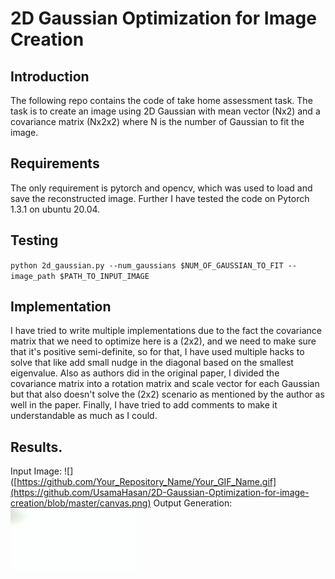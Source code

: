 # 2D Gaussian Optimization for Image Creation

## Introduction
The following repo contains the code of take home assessment task. The task is to create an image using 2D Gaussian with mean vector (Nx2) and a covariance matrix (Nx2x2) where N is the number of Gaussian to fit the image. 

## Requirements
The only requirement is pytorch and opencv, which was used to load and save the reconstructed image.
Further I have tested the code on Pytorch 1.3.1 on ubuntu 20.04.

## Testing
``
python 2d_gaussian.py --num_gaussians $NUM_OF_GAUSSIAN_TO_FIT --image_path $PATH_TO_INPUT_IMAGE
``

## Implementation 
I have tried to write multiple implementations due to the fact the covariance matrix that we need to optimize here is a (2x2), and we need to make sure that it's positive semi-definite, so for that, I have used multiple hacks to solve that like add small nudge in the diagonal based on the smallest eigenvalue. Also as authors did in the original paper, I divided the covariance matrix into a rotation matrix and scale vector for each Gaussian but that also doesn't solve the (2x2) scenario as mentioned by the author as well in the paper. Finally, I have tried to add comments to make it understandable as much as I could.

## Results.
Input Image: ![]([https://github.com/Your_Repository_Name/Your_GIF_Name.gif](https://github.com/UsamaHasan/2D-Gaussian-Optimization-for-image-creation/blob/master/canvas.png) 
Output Generation: ![](https://github.com/UsamaHasan/2D-Gaussian-Optimization-for-image-creation/blob/master/res/optim_output.gif)
